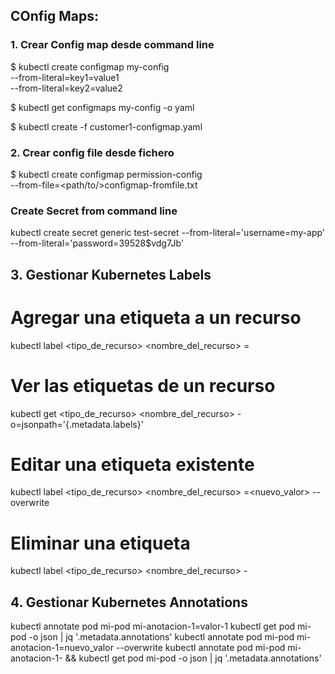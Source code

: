 ## COnfig Maps:

### 1.  Crear Config map desde command line
$ kubectl create configmap my-config \
  --from-literal=key1=value1 \
  --from-literal=key2=value2

  $ kubectl get configmaps my-config -o yaml

  $ kubectl create -f customer1-configmap.yaml

### 2. Crear config file desde fichero
$ kubectl create configmap permission-config \
  --from-file=<path/to/>configmap-fromfile.txt

### Create Secret from  command line
kubectl create secret generic test-secret --from-literal='username=my-app' --from-literal='password=39528$vdg7Jb'


## 3. Gestionar Kubernetes Labels
# Agregar una etiqueta a un recurso
kubectl label <tipo_de_recurso> <nombre_del_recurso> <clave>=<valor>

# Ver las etiquetas de un recurso
kubectl get <tipo_de_recurso> <nombre_del_recurso> -o=jsonpath='{.metadata.labels}'

# Editar una etiqueta existente
kubectl label <tipo_de_recurso> <nombre_del_recurso> <clave>=<nuevo_valor> --overwrite

# Eliminar una etiqueta
kubectl label <tipo_de_recurso> <nombre_del_recurso> <clave>-


## 4. Gestionar Kubernetes Annotations
kubectl annotate pod mi-pod mi-anotacion-1=valor-1 
kubectl get pod mi-pod -o json | jq '.metadata.annotations' 
kubectl annotate pod mi-pod mi-anotacion-1=nuevo_valor --overwrite 
kubectl annotate pod mi-pod mi-anotacion-1- && 
kubectl get pod mi-pod -o json | jq '.metadata.annotations'

